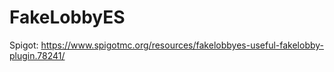 # FakeLobbyES

Spigot: https://www.spigotmc.org/resources/fakelobbyes-useful-fakelobby-plugin.78241/
